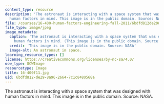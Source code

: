 ```yaml
---
content_type: resource
description: 'The astronaut is interacting with a space system that was designed with
  human factors in mind. This image is in the public domain. Source: NASA.'
file: /courses/16-400-human-factors-engineering-fall-2011/6bdfd812de298a9626647c1c8480568a_16-400f11.jpg
file_type: image/jpeg
image_metadata:
  caption: 'The astronaut is interacting with a space system that was designed with
    human factors in mind. (This image is in the public domain. Source: NASA)'
  credit: 'This image is in the public domain. Source: NASA'
  image-alt: An astronaut in space.
learning_resource_types: []
license: https://creativecommons.org/licenses/by-nc-sa/4.0/
ocw_type: OCWImage
resourcetype: Image
title: 16-400f11.jpg
uid: 6bdfd812-de29-8a96-2664-7c1c8480568a
---
```

The astronaut is interacting with a space system that was designed with human factors in mind. This image is in the public domain. Source: NASA.